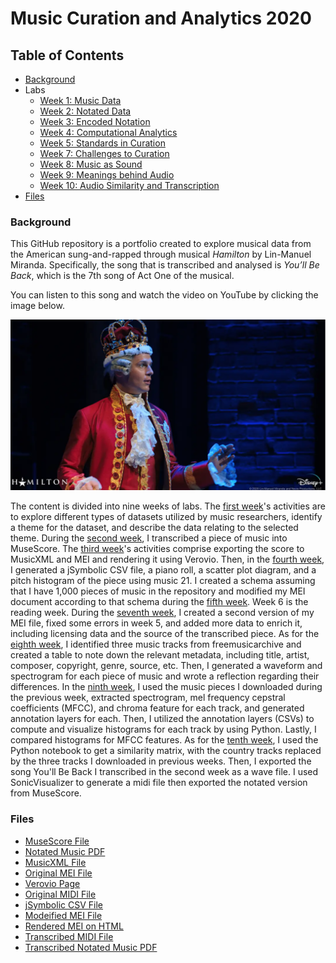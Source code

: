 # Music Curation and Analytics 2020

## Table of Contents 

- [Background](#background)
- Labs
  - [Week 1: Music Data](https://chenjcharlotte.github.io/MCA-2020/Labs/week1/week1.html)
  - [Week 2: Notated Data](https://chenjcharlotte.github.io/MCA-2020/Labs/week2/week2.html) 
  - [Week 3: Encoded Notation](https://chenjcharlotte.github.io/MCA-2020/Labs/week3/week3.html)
  - [Week 4: Computational Analytics](https://chenjcharlotte.github.io/MCA-2020/Labs/week4/week4.html) 
  - [Week 5: Standards in Curation](https://chenjcharlotte.github.io/MCA-2020/Labs/week5/week5.html) 
  - [Week 7: Challenges to Curation](https://chenjcharlotte.github.io/MCA-2020/Labs/week7/week7.html)
  - [Week 8: Music as Sound](https://chenjcharlotte.github.io/MCA-2020/Labs/week8/week8.html)
  - [Week 9: Meanings behind Audio](https://chenjcharlotte.github.io/MCA-2020/Labs/week9/week9.html)
  - [Week 10: Audio Similarity and Transcription](https://chenjcharlotte.github.io/MCA-2020/Labs/week_10/week10.html)
- [Files](#files)


###  Background 

This GitHub repository is a portfolio created to explore musical data from the American sung-and-rapped through musical *Hamilton* by Lin-Manuel Miranda. Specifically, the song that is transcribed and analysed is *You’ll Be Back*, which is the 7th song of Act One of the musical. 

You can listen to this song and watch the video on YouTube by clicking the image below. 

[![](https://github.com/chenjcharlotte/MCA-2020/blob/master/Labs/week1/background_jonathangroff.png?raw=true)](https://www.youtube.com/watch?v=hYr_BdXdpaI)

The content is divided into nine weeks of labs. The [first week](https://chenjcharlotte.github.io/MCA-2020/Labs/week1/week1.html)'s activities are to explore different types of datasets utilized by music researchers, identify a theme for the dataset, and describe the data relating to the selected theme. During the [second week](https://chenjcharlotte.github.io/MCA-2020/Labs/week2/week2.html), I transcribed a piece of music into MuseScore. The [third week](https://chenjcharlotte.github.io/MCA-2020/Labs/week3/week3.html)'s activities comprise exporting the score to MusicXML and MEI and rendering it using Verovio. Then, in the [fourth week](https://chenjcharlotte.github.io/MCA-2020/Labs/week4/week4.html), I generated a jSymbolic CSV file, a piano roll, a scatter plot diagram, and a pitch histogram of the piece using music 21. I created a schema assuming that I have 1,000 pieces of music in the repository and modified my MEI document according to that schema during the [fifth week](https://chenjcharlotte.github.io/MCA-2020/Labs/week5/week5.html). Week 6 is the reading week. During the [seventh week](https://chenjcharlotte.github.io/MCA-2020/Labs/week6/week6.html), I created a second version of my MEI file, fixed some errors in week 5, and added more data to enrich it, including licensing data and the source of the transcribed piece. As for the [eighth week](https://chenjcharlotte.github.io/MCA-2020/Labs/week8/week8.html), I identified three music tracks from freemusicarchive and created a table to note down the relevant metadata, including title, artist, composer, copyright, genre, source, etc. Then, I generated a waveform and spectrogram for each piece of music and wrote a reflection regarding their differences. In the [ninth week](https://chenjcharlotte.github.io/MCA-2020/Labs/week9/week9.html), I used the music pieces I downloaded during the previous week, extracted spectrogram, mel frequency cepstral coefficients (MFCC), and chroma feature for each track, and generated annotation layers for each. Then, I utilized the annotation layers (CSVs) to compute and visualize histograms for each track by using Python. Lastly, I compared histograms for MFCC features. As for the [tenth week](https://chenjcharlotte.github.io/MCA-2020/Labs/week_10/week10.html), I used the Python notebook to get a similarity matrix, with the country tracks replaced by the three tracks I downloaded in previous weeks. Then, I exported the song You'll Be Back I transcribed in the second week as a wave file. I used SonicVisualizer to generate a midi file then exported the notated version from MuseScore.


###  Files 
 
 - [MuseScore File](https://github.com/chenjcharlotte/MCA-2020/blob/master/Labs/week1/Youll_Be_Back.mscz)
 - [Notated Music PDF](https://github.com/chenjcharlotte/MCA-2020/blob/master/Labs/week2/You'll_Be_Back.pdf)
 - [MusicXML File](https://github.com/chenjcharlotte/MCA-2020/blob/master/Labs/week3/week3_Youll_Be_Back.musicxml) 
 - [Original MEI File](https://github.com/chenjcharlotte/MCA-2020/blob/master/Labs/week3/week3_Youll_Be_Back.mei) 
 - [Verovio Page](https://chenjcharlotte.github.io/MCA-2020/verovio.html) 
 - [Original MIDI File](https://github.com/chenjcharlotte/MCA-2020/blob/master/Labs/week4/week4_Youll_Be_Back.mid)
 - [jSymbolic CSV File](https://github.com/chenjcharlotte/MCA-2020/blob/master/Labs/week4/jSymbolic.csv) 
 - [Modeified MEI File](https://github.com/chenjcharlotte/MCA-2020/blob/master/Labs/week7/week7_Youll_Be_Back.mei)
 - [Rendered MEI on HTML](https://chenjcharlotte.github.io/MCA-2020/week7Task2.html)
 - [Transcribed MIDI File](https://github.com/chenjcharlotte/MCA-2020/blob/master/Labs/week_10/week10_Task2.mid)
 - [Transcribed Notated Music PDF](https://github.com/chenjcharlotte/MCA-2020/blob/master/Labs/week_10/week10_Task2PDF.pdf)
 
